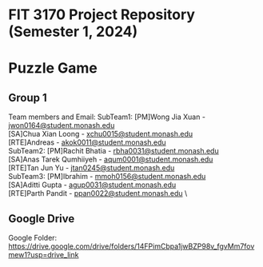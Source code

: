 # FIT 3170 Project Repository (Semester 1, 2024)

# Puzzle Game

## Group 1

Team members and Email:
SubTeam1:
[PM]Wong Jia Xuan - jwon0164@student.monash.edu \
[SA]Chua Xian Loong - xchu0015@student.monash.edu \
[RTE]Andreas - akok0011@student.monash.edu \
SubTeam2:
[PM]Rachit Bhatia - rbha0031@student.monash.edu \
[SA]Anas Tarek Qumhiiyeh - aqum0001@student.monash.edu \
[RTE]Tan Jun Yu - jtan0245@student.monash.edu \
SubTeam3:
[PM]Ibrahim - mmoh0156@student.monash.edu \
[SA]Aditti Gupta - agup0031@student.monash.edu \
[RTE]Parth Pandit - ppan0022@student.monash.edu \

## Google Drive

Google Folder:
https://drive.google.com/drive/folders/14FPimCbpa1jwBZP98v_fgvMm7fovmew1?usp=drive_link

